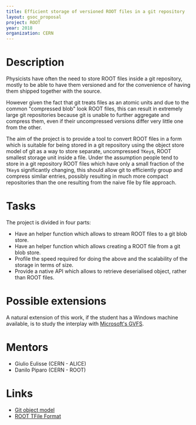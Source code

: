 ```yaml
---
title: Efficient storage of versioned ROOT files in a git repository
layout: gsoc_proposal
project: ROOT
year: 2018
organization: CERN
---
```


# Description

Physicists have often the need to store ROOT files inside a git repository,
mostly to be able to have them versioned and for the convenience of having
them shipped together with the source.

However given the fact that git treats files as an atomic units and due to the
common "compressed blob" look ROOT files, this can result in extremely
large git repositories because git is unable to further aggregate and compress
them, even if their uncompressed versions differ very little one from the other.

The aim of the project is to provide a tool to convert ROOT files in a form
which is suitable for being stored in a git repository using the object store
model of git as a way to store separate, uncompressed `TKey`s, ROOT smallest
storage unit inside a file. Under the assumption people tend to store in a git
repository ROOT files which have only a small fraction of the `TKey`s
significantly changing, this should allow git to efficiently group and compress
similar entries, possibly resulting in much more compact repositories than the
one resulting from the naive file by file approach.

# Tasks

The project is divided in four parts:

* Have an helper function which allows to stream ROOT files to a git blob
  store.
* Have an helper function which allows creating a ROOT file from a git blob
  store.
* Profile the speed required for doing the above and the scalability of the
  storage in terms of size.
* Provide a native API which allows to retrieve deserialised object,
  rather than ROOT files.

# Possible extensions

A natural extension of this work, if the student has a Windows machine
available, is to study the interplay with [Microsoft's GVFS](https://gvfs.io).

# Mentors

* Giulio Eulisse (CERN - ALICE)
* Danilo Piparo (CERN - ROOT)

# Links

* [Git object model](https://git-scm.com/book/en/v2/Git-Internals-Git-Objects)
* [ROOT TFile Format](https://root.cern.ch/doc/master/classTFile.html)

